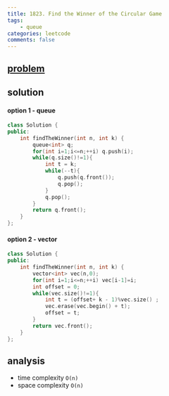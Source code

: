 ```yaml
---
title: 1823. Find the Winner of the Circular Game
tags:
    - queue
categories: leetcode
comments: false
---
```


## [problem](https://leetcode.com/problems/find-the-winner-of-the-circular-game/)

## solution
#### option 1 - queue
```c++
class Solution {
public:
    int findTheWinner(int n, int k) {
        queue<int> q;
        for(int i=1;i<=n;++i) q.push(i);
        while(q.size()!=1){
            int t = k;
            while(--t){
                q.push(q.front());
                q.pop();
            }
            q.pop();
        }
        return q.front();
    }
};
```

#### option 2 - vector
```c++
class Solution {
public:
    int findTheWinner(int n, int k) {
        vector<int> vec(n,0);
        for(int i=1;i<=n;++i) vec[i-1]=i;
        int offset = 0;
        while(vec.size()!=1){
            int t = (offset+ k - 1)%vec.size() ;
            vec.erase(vec.begin() + t);
            offset = t;
        }
        return vec.front();
    }
};
```
## analysis
- time complexity `O(n)`
- space complexity `O(n)`